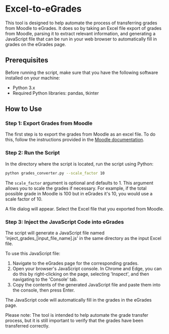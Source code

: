 # Excel-to-eGrades

This tool is designed to help automate the process of transferring grades from Moodle to eGrades. It does so by taking an Excel file export of grades from Moodle, parsing it to extract relevant information, and generating a JavaScript file that can be run in your web browser to automatically fill in grades on the eGrades page.

## Prerequisites

Before running the script, make sure that you have the following software installed on your machine:

- Python 3.x
- Required Python libraries: pandas, tkinter

## How to Use

### Step 1: Export Grades from Moodle

The first step is to export the grades from Moodle as an excel file. To do this, follow the instructions provided in the [Moodle documentation](https://docs.moodle.org/402/en/Grade_export).

### Step 2: Run the Script

In the directory where the script is located, run the script using Python:

```bash
python grades_converter.py --scale_factor 10
```

The `scale_factor` argument is optional and defaults to 1. This argument allows you to scale the grades if necessary. For example, if the total possible grade in Moodle is 100 but in eGrades it's 10, you would use a scale factor of 10.

A file dialog will appear. Select the Excel file that you exported from Moodle.

### Step 3: Inject the JavaScript Code into eGrades

The script will generate a JavaScript file named 'inject_grades_[input_file_name].js' in the same directory as the input Excel file.

To use this JavaScript file:

1. Navigate to the eGrades page for the corresponding grades.
2. Open your browser's JavaScript console. In Chrome and Edge, you can do this by right-clicking on the page, selecting 'Inspect', and then navigating to the 'Console' tab.
3. Copy the contents of the generated JavaScript file and paste them into the console, then press Enter.

The JavaScript code will automatically fill in the grades in the eGrades page.

Please note: The tool is intended to help automate the grade transfer process, but it is still important to verify that the grades have been transferred correctly.
